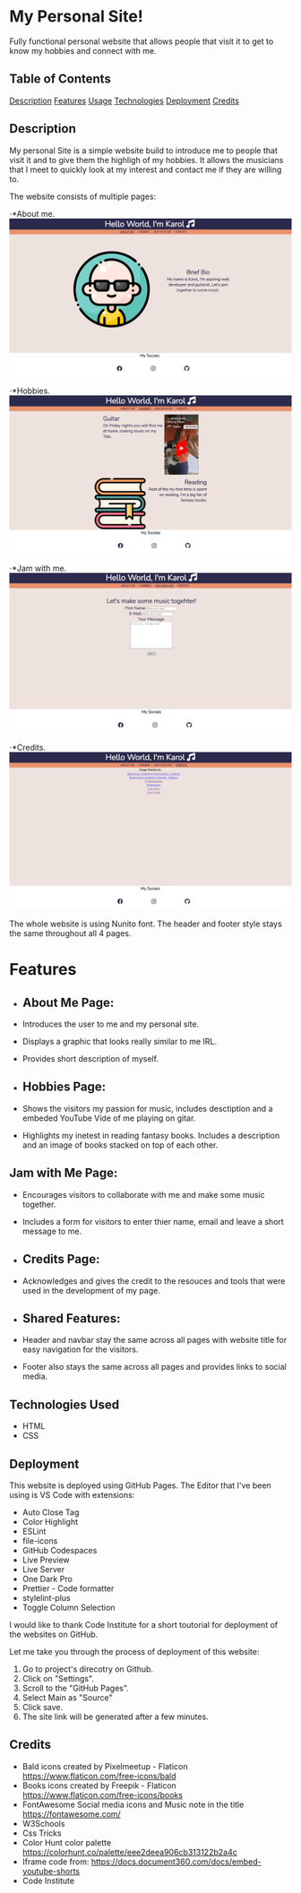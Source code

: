 # My Personal Site!

Fully functional personal website that allows people that visit it to get to know my hobbies and connect with me.

## Table of Contents

[Description](#description)
[Features](#features)
[Usage](#usage)
[Technologies](#technologies)
[Deployment](#deployment)
[Credits](#credits)

## Description

My personal Site is a simple website build to introduce me to people that visit it and to give them the highligh of my hobbies.
It allows the musicians that I meet to quickly look at my interest and contact me if they are willing to.

The website consists of multiple pages:

⋅\*About me.
![About Me Page](/images/image.png)

⋅\*Hobbies.
![Hobbies Page](/images/image-1.png)

⋅\*Jam with me.
![Jam With Me Page](/images/image-2.png)

⋅\*Credits.
![Credits Page](/images/image-3.png)

The whole website is using Nunito font.
The header and footer style stays the same throughout all 4 pages.

# Features

- ## About Me Page:
- Introduces the user to me and my personal site.
- Displays a graphic that looks really similar to me IRL.
- Provides short description of myself.

- ## Hobbies Page:
- Shows the visitors my passion for music, includes desctiption and a embeded YouTube Vide of me playing on gitar.
- Highlights my inetest in reading fantasy books. Includes a description and an image of books stacked on top of each other.

## Jam with Me Page:

- Encourages visitors to collaborate with me and make some music together.
- Includes a form for visitors to enter thier name, email and leave a short message to me.

- ## Credits Page:
- Acknowledges and gives the credit to the resouces and tools that were used in the development of my page.

- ## Shared Features:
- Header and navbar stay the same across all pages with website title for easy navigation for the visitors.
- Footer also stays the same across all pages and provides links to social media.

## Technologies Used

- HTML
- CSS

## Deployment

This website is deployed using GitHub Pages.
The Editor that I've been using is VS Code with extensions:

- Auto Close Tag
- Color Highlight
- ESLint
- file-icons
- GitHub Codespaces
- Live Preview
- Live Server
- One Dark Pro
- Prettier - Code formatter
- stylelint-plus
- Toggle Column Selection

I would like to thank Code Institute for a short toutorial for deployment of the websites on GitHub.

Let me take you through the process of deployment of this website:

1. Go to project's direcotry on Github.
2. Click on "Settings".
3. Scroll to the "GitHub Pages".
4. Select Main as "Source"
5. Click save.
6. The site link will be generated after a few minutes.

## Credits

- Bald icons created by Pixelmeetup - Flaticon https://www.flaticon.com/free-icons/bald
- Books icons created by Freepik - Flaticon https://www.flaticon.com/free-icons/books
- FontAwesome Social media icons and Music note in the title https://fontawesome.com/
- W3Schools
- Css Tricks
- Color Hunt color palette https://colorhunt.co/palette/eee2deea906cb313122b2a4c
- Iframe code from: https://docs.document360.com/docs/embed-youtube-shorts
- Code Institute
